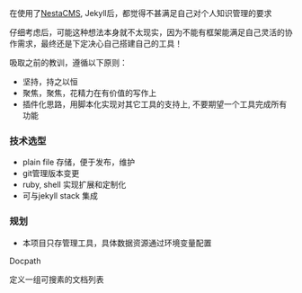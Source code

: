 在使用了[NestaCMS](http://nestacms.com/), Jekyll后，都觉得不甚满足自己对个人知识管理的要求

仔细考虑后，可能这种想法本身就不太现实，因为不能有框架能满足自己灵活的协作需求，最终还是下定决心自己搭建自己的工具！

吸取之前的教训，遵循以下原则：

* 坚持，持之以恒
* 聚焦，聚焦，花精力在有价值的写作上 
* 插件化思路，用脚本化实现对其它工具的支持上, 不要期望一个工具完成所有功能

### 技术选型

* plain file 存储，便于发布，维护
* git管理版本变更
* ruby, shell 实现扩展和定制化
* 可与jekyll stack 集成

### 规划

* 本项目只存管理工具，具体数据资源通过环境变量配置

Docpath

  定义一组可搜素的文档列表
